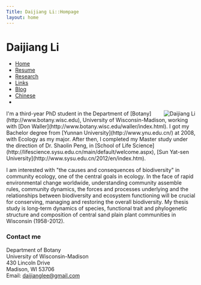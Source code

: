 ```yaml
---
Title: Daijiang Li::Hompage
layout: home
---
```



  
  <h1 class="sitename">Daijiang Li</h1>
  <ul class="nav pills">
  <li class="active"><a href="/"><i class="fa fa-home fa-fw"></i> Home</a></li>
  <li><a href="resume.html" title="Curriculumn Vitae"><i class="fa fa-book fa-fw"></i> Resume</a></li>
  <li><a href="research.html" title="Research"><i class="fa fa-flask fa-fw"></i> Research</a></li>
  <li><a href="links.html" title="Useful links"><i class="fa fa-suitcase fa-fw"></i> Links</a></li>
  <li><a href="/en/"><i class="fa fa-sitemap fa-fw"></i> Blog</a></li>
  <li><a href="/cn/"><i class="fa fa-sitemap fa-fw"></i> Chinese</a></li>
  <li><a href="README.html"><i class="fa fa-info-circle fa-fw"></i> </a></li>
</ul>


<p><img src="http://i.imgur.com/HKoiQ.jpg " title="Daijiang Li" align="right" />
I'm a third-year PhD student in the Department of
[Botany](http://www.botany.wisc.edu), University of Wisconsin-Madison, working with [Don Waller](http://www.botany.wisc.edu/waller/index.html). I got my Bachelor degree from [Yunnan University](http://www.ynu.edu.cn/) at 2008, with Ecology as my major. After then, I completed my Master study under the direction of Dr. Shaolin Peng, in [School of Life Science](http://lifescience.sysu.edu.cn/main/default/welcome.aspx), [Sun Yat-sen University](http://www.sysu.edu.cn/2012/en/index.htm).

I am interested with "the causes and consequences of biodiversity" in community ecology, one of the central goals in ecology. In the face of rapid environmental change worldwide, understanding community assemble rules, community dynamics, the forces and processes underlying and the relationships between biodiversity and ecosystem functioning will be crucial for conserving, managing and restoring the overall biodiversity. My thesis study is long-term dynamics of species, functional trait and phylogenetic structure and composition of central sand plain plant communities in Wisconsin (1958-2012).

### Contact me
Department of Botany  
University of Wisconsin-Madison  
430 Lincoln Drive  
Madison, WI 53706  
Email: daijianglee@gmail.com